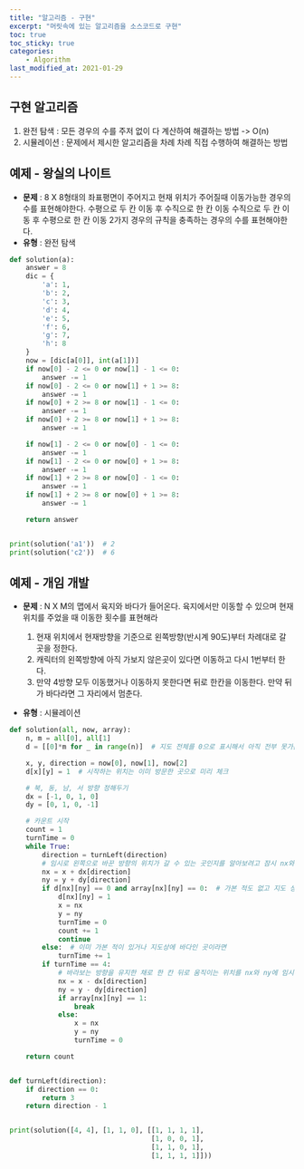 ```yaml
---
title: "알고리즘 - 구현"
excerpt: "머릿속에 있는 알고리즘을 소스코드로 구현"
toc: true
toc_sticky: true
categories:
    - Algorithm
last_modified_at: 2021-01-29
---
```


## 구현 알고리즘

1. 완전 탐색 : 모든 경우의 수를 주저 없이 다 계산하여 해결하는 방법 -> O(n)
2. 시뮬레이션 : 문제에서 제시한 알고리즘을 차례 차례 직접 수행하여 해결하는 방법

## 예제 - 왕실의 나이트

-   **문제** : 8 X 8형태의 좌표평면이 주어지고 현재 위치가 주어질때 이동가능한 경우의 수를 표현해야한다. 수평으로 두 칸 이동 후 수직으로 한 칸 이동
    수직으로 두 칸 이동 후 수평으로 한 칸 이동
    2가지 경우의 규칙을 충족하는 경우의 수를 표현해야한다.
-   **유형** : 완전 탐색

```python
def solution(a):
    answer = 8
    dic = {
        'a': 1,
        'b': 2,
        'c': 3,
        'd': 4,
        'e': 5,
        'f': 6,
        'g': 7,
        'h': 8
    }
    now = [dic[a[0]], int(a[1])]
    if now[0] - 2 <= 0 or now[1] - 1 <= 0:
        answer -= 1
    if now[0] - 2 <= 0 or now[1] + 1 >= 8:
        answer -= 1
    if now[0] + 2 >= 8 or now[1] - 1 <= 0:
        answer -= 1
    if now[0] + 2 >= 8 or now[1] + 1 >= 8:
        answer -= 1

    if now[1] - 2 <= 0 or now[0] - 1 <= 0:
        answer -= 1
    if now[1] - 2 <= 0 or now[0] + 1 >= 8:
        answer -= 1
    if now[1] + 2 >= 8 or now[0] - 1 <= 0:
        answer -= 1
    if now[1] + 2 >= 8 or now[0] + 1 >= 8:
        answer -= 1

    return answer


print(solution('a1'))  # 2
print(solution('c2'))  # 6
```

## 예제 - 개임 개발

-   **문제** : N X M의 맵에서 육지와 바다가 들어온다. 육지에서만 이동할 수 있으며 현재위치를 주었을 때 이동한 횟수를 표현해라

    1. 현재 위치에서 현재방향을 기준으로 왼쪽방향(반시계 90도)부터 차례대로 갈 곳을 정한다.
    2. 캐릭터의 왼쪽방향에 아직 가보지 않은곳이 있다면 이동하고 다시 1번부터 한다.
    3. 만약 4방향 모두 이동했거나 이동하지 못한다면 뒤로 한칸을 이동한다. 만약 뒤가 바다라면 그 자리에서 멈춘다.

-   **유형** : 시뮬레이션

```python
def solution(all, now, array):
    n, m = all[0], all[1]
    d = [[0]*m for _ in range(n)]  # 지도 전체를 0으로 표시해서 아직 전부 못가본 곳으로 취급

    x, y, direction = now[0], now[1], now[2]
    d[x][y] = 1  # 시작하는 위치는 이미 방문한 곳으로 미리 체크

    # 북, 동, 남, 서 방향 정해두기
    dx = [-1, 0, 1, 0]
    dy = [0, 1, 0, -1]

    # 카운트 시작
    count = 1
    turnTime = 0
    while True:
        direction = turnLeft(direction)
        # 임시로 왼쪽으로 바꾼 방향의 위치가 갈 수 있는 곳인지를 알아보려고 잠시 nx와 ny에 저장
        nx = x + dx[direction]
        ny = y + dy[direction]
        if d[nx][ny] == 0 and array[nx][ny] == 0:  # 가본 적도 없고 지도 상에서 육지인 곳이라면 그 곳으로 이동
            d[nx][ny] = 1
            x = nx
            y = ny
            turnTime = 0
            count += 1
            continue
        else:  # 이미 가본 적이 있거나 지도상에 바다인 곳이라면
            turnTime += 1
        if turnTime == 4:
            # 바라보는 방향을 유지한 채로 한 칸 뒤로 움직이는 위치를 nx와 ny에 임시 저장 후 이게 바다인지 육지인지를 판단
            nx = x - dx[direction]
            ny = y - dy[direction]
            if array[nx][ny] == 1:
                break
            else:
                x = nx
                y = ny
                turnTime = 0

    return count


def turnLeft(direction):
    if direction == 0:
        return 3
    return direction - 1


print(solution([4, 4], [1, 1, 0], [[1, 1, 1, 1],
                                   [1, 0, 0, 1],
                                   [1, 1, 0, 1],
                                   [1, 1, 1, 1]]))

```
